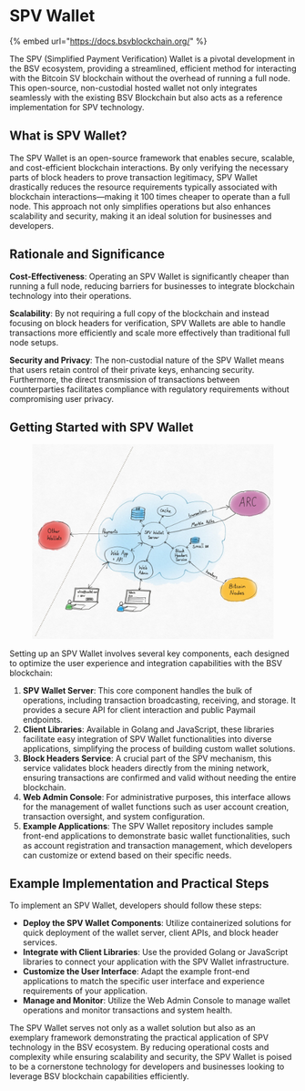 # SPV Wallet

{% embed url="https://docs.bsvblockchain.org/" %}

The SPV (Simplified Payment Verification) Wallet is a pivotal development in the BSV ecosystem, providing a streamlined, efficient method for interacting with the Bitcoin SV blockchain without the overhead of running a full node. This open-source, non-custodial hosted wallet not only integrates seamlessly with the existing BSV Blockchain but also acts as a reference implementation for SPV technology.

## **What is SPV Wallet?**

The SPV Wallet is an open-source framework that enables secure, scalable, and cost-efficient blockchain interactions. By only verifying the necessary parts of block headers to prove transaction legitimacy, SPV Wallet drastically reduces the resource requirements typically associated with blockchain interactions—making it 100 times cheaper to operate than a full node. This approach not only simplifies operations but also enhances scalability and security, making it an ideal solution for businesses and developers.

## **Rationale and Significance**

**Cost-Effectiveness**: Operating an SPV Wallet is significantly cheaper than running a full node, reducing barriers for businesses to integrate blockchain technology into their operations.

**Scalability**: By not requiring a full copy of the blockchain and instead focusing on block headers for verification, SPV Wallets are able to handle transactions more efficiently and scale more effectively than traditional full node setups.

**Security and Privacy**: The non-custodial nature of the SPV Wallet means that users retain control of their private keys, enhancing security. Furthermore, the direct transmission of transactions between counterparties facilitates compliance with regulatory requirements without compromising user privacy.

## **Getting Started with SPV Wallet**

<figure><img src="../../../.gitbook/assets/image (147).png" alt=""><figcaption></figcaption></figure>

Setting up an SPV Wallet involves several key components, each designed to optimize the user experience and integration capabilities with the BSV blockchain:

1. **SPV Wallet Server**: This core component handles the bulk of operations, including transaction broadcasting, receiving, and storage. It provides a secure API for client interaction and public Paymail endpoints.
2. **Client Libraries**: Available in Golang and JavaScript, these libraries facilitate easy integration of SPV Wallet functionalities into diverse applications, simplifying the process of building custom wallet solutions.
3. **Block Headers Service**: A crucial part of the SPV mechanism, this service validates block headers directly from the mining network, ensuring transactions are confirmed and valid without needing the entire blockchain.
4. **Web Admin Console**: For administrative purposes, this interface allows for the management of wallet functions such as user account creation, transaction oversight, and system configuration.
5. **Example Applications**: The SPV Wallet repository includes sample front-end applications to demonstrate basic wallet functionalities, such as account registration and transaction management, which developers can customize or extend based on their specific needs.

## **Example Implementation and Practical Steps**

To implement an SPV Wallet, developers should follow these steps:

* **Deploy the SPV Wallet Components**: Utilize containerized solutions for quick deployment of the wallet server, client APIs, and block header services.
* **Integrate with Client Libraries**: Use the provided Golang or JavaScript libraries to connect your application with the SPV Wallet infrastructure.
* **Customize the User Interface**: Adapt the example front-end applications to match the specific user interface and experience requirements of your application.
* **Manage and Monitor**: Utilize the Web Admin Console to manage wallet operations and monitor transactions and system health.

The SPV Wallet serves not only as a wallet solution but also as an exemplary framework demonstrating the practical application of SPV technology in the BSV ecosystem. By reducing operational costs and complexity while ensuring scalability and security, the SPV Wallet is poised to be a cornerstone technology for developers and businesses looking to leverage BSV blockchain capabilities efficiently.
